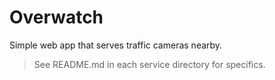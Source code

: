 # Overwatch
Simple web app that serves traffic cameras nearby.

> See README.md in each service directory for specifics.